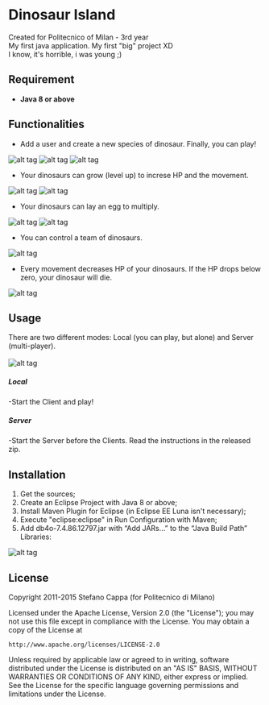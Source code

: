 # Dinosaur Island
Created for Politecnico of Milan - 3rd year <br>
My first java application. My first "big" project XD <br>
I know, it's horrible, i was young ;)


## Requirement
- **Java 8 or above**


## Functionalities

- Add a user and create a new species of dinosaur. Finally, you can play!

![alt tag](http://www.stefanocappa.it/publicfiles/Github_repositories_images/DinosaurIsland/2-user.png)
![alt tag](http://www.stefanocappa.it/publicfiles/Github_repositories_images/DinosaurIsland/3-create-speces.png)
![alt tag](http://www.stefanocappa.it/publicfiles/Github_repositories_images/DinosaurIsland/4-dino.png)

- Your dinosaurs can grow (level up) to increse HP and the movement.

![alt tag](http://www.stefanocappa.it/publicfiles/Github_repositories_images/DinosaurIsland/5-dino-crescita.png)
![alt tag](http://www.stefanocappa.it/publicfiles/Github_repositories_images/DinosaurIsland/6-dino-cresciuto.png)

- Your dinosaurs can lay an egg to multiply.

![alt tag](http://www.stefanocappa.it/publicfiles/Github_repositories_images/DinosaurIsland/7-dino-nascita.png)
![alt tag](http://www.stefanocappa.it/publicfiles/Github_repositories_images/DinosaurIsland/8-dino-nato.png)

- You can control a team of dinosaurs.

![alt tag](http://www.stefanocappa.it/publicfiles/Github_repositories_images/DinosaurIsland/9-scelgi-dino.png)

- Every movement decreases HP of your dinosaurs. If the HP drops below zero, your dinosaur will die.

![alt tag](http://www.stefanocappa.it/publicfiles/Github_repositories_images/DinosaurIsland/10-dino-morto.png)


## Usage

There are two different modes: Local (you can play, but alone) and Server (multi-player). 
<br><br>
![alt tag](http://www.stefanocappa.it/publicfiles/Github_repositories_images/DinosaurIsland/1-home.png)
<br>
##### Local
-Start the Client and play!
 <br>
##### Server
-Start the Server before the Clients. Read the instructions in the released zip.
 <br>

## Installation

1. Get the sources;
2. Create an Eclipse Project with Java 8 or above;
3. Install Maven Plugin for Eclipse (in Eclipse EE Luna isn't necessary);
4. Execute "eclipse:eclipse" in Run Configuration with Maven;
5. Add db4o-7.4.86.12797.jar with “Add JARs…” to the “Java Build Path” Libraries:

![alt tag](http://www.stefanocappa.it/publicfiles/Github_repositories_images/DinosaurIsland/11-scelta-db4o.png)


## License

Copyright 2011-2015 Stefano Cappa (for Politecnico di Milano)

Licensed under the Apache License, Version 2.0 (the "License");
you may not use this file except in compliance with the License.
You may obtain a copy of the License at

    http://www.apache.org/licenses/LICENSE-2.0

Unless required by applicable law or agreed to in writing, software
distributed under the License is distributed on an "AS IS" BASIS,
WITHOUT WARRANTIES OR CONDITIONS OF ANY KIND, either express or implied.
See the License for the specific language governing permissions and
limitations under the License.
